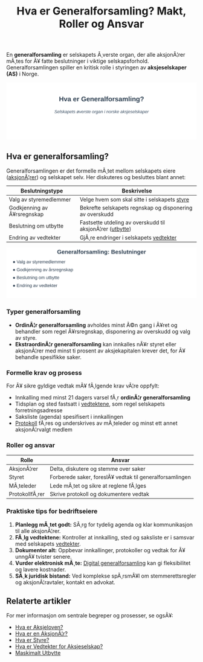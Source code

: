 ﻿---
title: "Hva er Generalforsamling? Makt, Roller og Ansvar"
meta_title: "Hva er Generalforsamling? Makt, Roller og Ansvar"
meta_description: 'En **generalforsamling** er selskapets Ã¸verste organ, der alle aksjonÃ¦rer mÃ¸tes for Ã¥ fatte beslutninger i viktige selskapsforhold. Generalforsamlingen spil...'
slug: hva-er-generalforsamling
type: blog
layout: pages/single
---

En **generalforsamling** er selskapets Ã¸verste organ, der alle aksjonÃ¦rer mÃ¸tes for Ã¥ fatte beslutninger i viktige selskapsforhold. Generalforsamlingen spiller en kritisk rolle i styringen av **aksjeselskaper (AS)** i Norge.

![Illustrasjon av generalforsamlingens rolle](hva-er-generalforsamling-image.svg)

## Hva er generalforsamling?

Generalforsamlingen er det formelle mÃ¸tet mellom selskapets eiere ([aksjonÃ¦rer](/blogs/regnskap/hva-er-en-aksjonaer "Hva er en AksjonÃ¦r? En Komplett Guide")) og selskapet selv. Her diskuteres og besluttes blant annet:

| Beslutningstype               | Beskrivelse                                                                                                         |
| ----------------------------- | ------------------------------------------------------------------------------------------------------------------- |
| Valg av styremedlemmer        | Velge hvem som skal sitte i selskapets [styre](/blogs/regnskap/hva-er-styre "Hva er et Styre? Roller og Ansvar")     |
| Godkjenning av Ã¥rsregnskap    | Bekrefte selskapets regnskap og disponering av overskudd                                                            |
| Beslutning om utbytte         | Fastsette utdeling av overskudd til aksjonÃ¦rer ([utbytte](/blogs/regnskap/maskimalt-utbytte "Maskimalt Utbytte - Komplett Guide til Utbytteregler og Beregning")) |
| Endring av vedtekter          | GjÃ¸re endringer i selskapets [vedtekter](/blogs/regnskap/hva-er-vedtekter-for-aksjeselskap "Hva er Vedtekter for Aksjeselskap?") |

![Oversikt over beslutninger i generalforsamlingen](generalforsamling-beslutninger.svg)

### Typer generalforsamling

*   **OrdinÃ¦r generalforsamling** avholdes minst Ã©n gang i Ã¥ret og behandler som regel Ã¥rsregnskap, disponering av overskudd og valg av styre.
*   **EkstraordinÃ¦r generalforsamling** kan innkalles nÃ¥r styret eller aksjonÃ¦rer med minst ti prosent av aksjekapitalen krever det, for Ã¥ behandle spesifikke saker.

### Formelle krav og prosess

For Ã¥ sikre gyldige vedtak mÃ¥ fÃ¸lgende krav vÃ¦re oppfylt:

*   Innkalling med minst 21 dagers varsel fÃ¸r **ordinÃ¦r generalforsamling**
*   Tidsplan og sted fastsatt i [vedtektene](/blogs/regnskap/hva-er-vedtekter-for-aksjeselskap "Hva er Vedtekter for Aksjeselskap?"), som regel selskapets forretningsadresse
*   Saksliste (agenda) spesifisert i innkallingen
*   [Protokoll](/blogs/regnskap/protokoll "Protokoll i regnskap") fÃ¸res og underskrives av mÃ¸teleder og minst ett annet aksjonÃ¦rvalgt medlem

### Roller og ansvar

| Rolle                  | Ansvar                                                                           |
| ---------------------- | -------------------------------------------------------------------------------- |
| AksjonÃ¦rer             | Delta, diskutere og stemme over saker                                            |
| Styret                 | Forberede saker, foreslÃ¥ vedtak til generalforsamlingen                           |
| MÃ¸teleder              | Lede mÃ¸tet og sikre at reglene fÃ¸lges                                            |
| ProtokollfÃ¸rer         | Skrive protokoll og dokumentere vedtak                                           |

### Praktiske tips for bedriftseiere

1.  **Planlegg mÃ¸tet godt:** SÃ¸rg for tydelig agenda og klar kommunikasjon til alle aksjonÃ¦rer.
2.  **FÃ¸lg vedtektene:** Kontroller at innkalling, sted og saksliste er i samsvar med selskapets [vedtekter](/blogs/regnskap/vedtekter "Vedtekter: Definisjon, Krav og Betydning i Norsk Regnskap").
3.  **Dokumenter alt:** Oppbevar innkallinger, protokoller og vedtak for Ã¥ unngÃ¥ tvister senere.
4.  **Vurder elektronisk mÃ¸te:** [Digital generalforsamling](/blogs/regnskap/hva-er-vedtekter-for-aksjeselskap "Hva er Vedtekter for Aksjeselskap?") kan gi fleksibilitet og lavere kostnader.
5.  **SÃ¸k juridisk bistand:** Ved komplekse spÃ¸rsmÃ¥l om stemmerettsregler og aksjonÃ¦ravtaler, kontakt en advokat.

## Relaterte artikler

For mer informasjon om sentrale begreper og prosesser, se ogsÃ¥:

*   [Hva er Aksjeloven?](/blogs/regnskap/hva-er-aksjeloven "Hva er Aksjeloven? Regler for Aksjeselskaper i Norge")
*   [Hva er en AksjonÃ¦r?](/blogs/regnskap/hva-er-en-aksjonaer "Hva er en AksjonÃ¦r? En Komplett Guide")
*   [Hva er Styre?](/blogs/regnskap/hva-er-styre "Hva er et Styre? Roller og Ansvar")
*   [Hva er Vedtekter for Aksjeselskap?](/blogs/regnskap/hva-er-vedtekter-for-aksjeselskap "Hva er Vedtekter for Aksjeselskap?")
*   [Maskimalt Utbytte](/blogs/regnskap/maskimalt-utbytte "Maskimalt Utbytte - Komplett Guide til Utbytteregler og Beregning")


